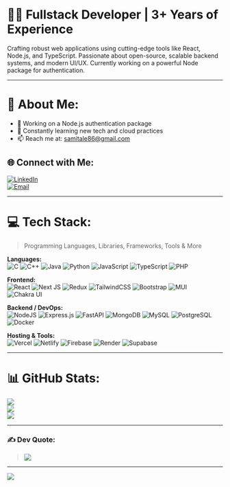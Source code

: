 # 👨‍💻 Fullstack Developer | 3+ Years of Experience  
Crafting robust web applications using cutting-edge tools like React, Node.js, and TypeScript. Passionate about open-source, scalable backend systems, and modern UI/UX. Currently working on a powerful Node package for authentication.

---

# 💫 About Me:
- 🔐 Working on a Node.js authentication package
- 🌱 Constantly learning new tech and cloud practices
- 📫 Reach me at: samitale86@gmail.com

## 🌐 Connect with Me:
[![LinkedIn](https://img.shields.io/badge/LinkedIn-%230077B5.svg?logo=linkedin&logoColor=white)](https://www.linkedin.com/in/samiux855/)  
[![Email](https://img.shields.io/badge/Email-D14836?logo=gmail&logoColor=white)](mailto:samitale86@gmail.com)

---

# 💻 Tech Stack:
> Programming Languages, Libraries, Frameworks, Tools & More

**Languages:**  
![C](https://img.shields.io/badge/c-%2300599C.svg?style=plastic&logo=c&logoColor=white)
![C++](https://img.shields.io/badge/c++-%2300599C.svg?style=plastic&logo=c%2B%2B&logoColor=white)
![Java](https://img.shields.io/badge/java-%23ED8B00.svg?style=plastic&logo=openjdk&logoColor=white)
![Python](https://img.shields.io/badge/python-3670A0?style=plastic&logo=python&logoColor=ffdd54)
![JavaScript](https://img.shields.io/badge/javascript-%23323330.svg?style=plastic&logo=javascript&logoColor=%23F7DF1E)
![TypeScript](https://img.shields.io/badge/typescript-%23007ACC.svg?style=plastic&logo=typescript&logoColor=white)
![PHP](https://img.shields.io/badge/php-%23777BB4.svg?style=plastic&logo=php&logoColor=white)

**Frontend:**  
![React](https://img.shields.io/badge/react-%2320232a.svg?style=plastic&logo=react&logoColor=%2361DAFB)
![Next JS](https://img.shields.io/badge/Next-black?style=plastic&logo=next.js&logoColor=white)
![Redux](https://img.shields.io/badge/redux-%23593d88.svg?style=plastic&logo=redux&logoColor=white)
![TailwindCSS](https://img.shields.io/badge/tailwindcss-%2338B2AC.svg?style=plastic&logo=tailwind-css&logoColor=white)
![Bootstrap](https://img.shields.io/badge/bootstrap-%238511FA.svg?style=plastic&logo=bootstrap&logoColor=white)
![MUI](https://img.shields.io/badge/MUI-%230081CB.svg?style=plastic&logo=mui&logoColor=white)
![Chakra UI](https://img.shields.io/badge/chakra-%234ED1C5.svg?style=plastic&logo=chakraui&logoColor=white)

**Backend / DevOps:**  
![NodeJS](https://img.shields.io/badge/node.js-6DA55F?style=plastic&logo=node.js&logoColor=white)
![Express.js](https://img.shields.io/badge/express.js-%23404d59.svg?style=plastic&logo=express&logoColor=%2361DAFB)
![FastAPI](https://img.shields.io/badge/FastAPI-005571?style=plastic&logo=fastapi)
![MongoDB](https://img.shields.io/badge/MongoDB-%234ea94b.svg?style=plastic&logo=mongodb&logoColor=white)
![MySQL](https://img.shields.io/badge/mysql-4479A1.svg?style=plastic&logo=mysql&logoColor=white)
![PostgreSQL](https://img.shields.io/badge/postgres-%23316192.svg?style=plastic&logo=postgresql&logoColor=white)
![Docker](https://img.shields.io/badge/docker-%230db7ed.svg?style=plastic&logo=docker&logoColor=white)

**Hosting & Tools:**  
![Vercel](https://img.shields.io/badge/vercel-%23000000.svg?style=plastic&logo=vercel&logoColor=white)
![Netlify](https://img.shields.io/badge/netlify-%23000000.svg?style=plastic&logo=netlify&logoColor=#00C7B7)
![Firebase](https://img.shields.io/badge/firebase-%23039BE5.svg?style=plastic&logo=firebase)
![Render](https://img.shields.io/badge/Render-%46E3B7.svg?style=plastic&logo=render&logoColor=white)
![Supabase](https://img.shields.io/badge/Supabase-3ECF8E?style=plastic&logo=supabase&logoColor=white)

---

# 📊 GitHub Stats:
![](https://github-readme-stats.vercel.app/api?username=sami855-ux&theme=dark&hide_border=true&include_all_commits=true&count_private=true)  
![](https://nirzak-streak-stats.vercel.app/?user=sami855-ux&theme=dark&hide_border=true)  
![](https://github-readme-stats.vercel.app/api/top-langs/?username=sami855-ux&theme=dark&hide_border=true&layout=compact)

---

### ✍️ Dev Quote:
> ![](https://quotes-github-readme.vercel.app/api?type=horizontal&theme=dark)

---

[![](https://visitcount.itsvg.in/api?id=sami855-ux&icon=4&color=1)](https://visitcount.itsvg.in)

<!-- Made with ❤️ by Sam | GPRM generator -->
